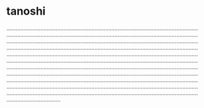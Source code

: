 # tanoshi
.......................................................................................................................................................................................................................................................................................................................................................................................................................................................................................................................................................................................................................................................................................................................................................................................................................................................................................................................................................................................................................................................................................................................................................................................................................................................................................................................................................................................................................................................